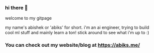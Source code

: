 
### hi there 👋
welcome to my gitpage

my name's abishek or 'abiks' for short. i'm an ai engineer, trying to build cool ml stuff and mainly learn a ton!
stick around to see what i'm up to :)

### You can check out my website/blog at https://abiks.me/

